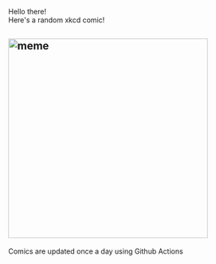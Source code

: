 Hello there! <br>Here's a random xkcd comic!<br>
## <img src="https://imgs.xkcd.com/comics/ringer_volume_media_volume.png" alt="meme" width="400"/><br>
Comics are updated once a day using Github Actions